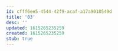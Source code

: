 ```yaml
---
id: cfff6ee5-4544-42f9-acaf-a17a9018549d
title: '03'
desc: ''
updated: 1615265235259
created: 1615265235259
stub: true
---
```


